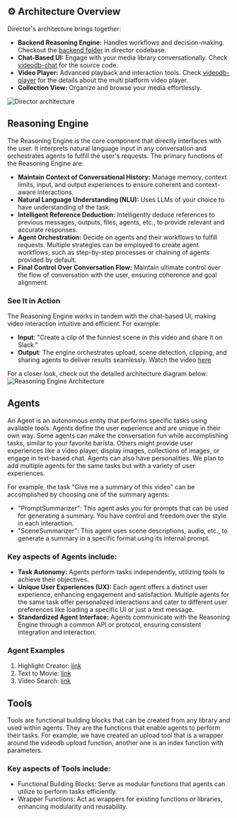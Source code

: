 ## ⚙️ Architecture Overview
Director's architecture brings together:

- **Backend Reasoning Engine:** Handles workflows and decision-making. Checkout the [backend folder](https://github.com/video-db/Director/tree/main/backend) in director codebase. 
- **Chat-Based UI:** Engage with your media library conversationally. Check [videodb-chat](https://github.com/video-db/videodb-chat) for the source code.
- **Video Player:** Advanced playback and interaction tools. Check [videodb-player](https://github.com/video-db/videodb-player) for the details about the multi platform video player. 
- **Collection View:** Organize and browse your media effortlessly.

![Director architecture](https://github.com/user-attachments/assets/9afb2783-66db-4899-9308-03cbd12e74d7)

## Reasoning Engine

The Reasoning Engine is the core component that directly interfaces with the user. It interprets natural language input in any conversation and orchestrates agents to fulfill the user's requests. The primary functions of the Reasoning Engine are:

* **Maintain Context of Conversational History:** Manage memory, context limits, input, and output experiences to ensure coherent and context-aware interactions.
* **Natural Language Understanding (NLU):** Uses LLMs of your choice to have understanding of the task. 
* **Intelligent Reference Deduction:** Intelligently deduce references to previous messages, outputs, files, agents, etc., to provide relevant and accurate responses.
* **Agent Orchestration:** Decide on agents and their workflows to fulfill requests. Multiple strategies can be employed to create agent workflows, such as step-by-step processes or chaining of agents provided by default.
* **Final Control Over Conversation Flow:** Maintain ultimate control over the flow of conversation with the user, ensuring coherence and goal alignment.

### **See It in Action**
The Reasoning Engine works in tandem with the chat-based UI, making video interaction intuitive and efficient. For example:  
- **Input**: "Create a clip of the funniest scene in this video and share it on Slack."  
- **Output**: The engine orchestrates upload, scene detection, clipping, and sharing agents to deliver results seamlessly. Watch the video [here](https://www.youtube.com/watch?v=fxhMgQf7v8s&list=PLhxAMFLSSK039xl1UgcZmoFLnb-qNRYQw&index=3)

For a closer look, check out the detailed architecture diagram below:  
![Reasoning Engine Architecture](https://github.com/user-attachments/assets/13a92f0d-5b66-4a95-a2d4-0b73aa359ca6)


## Agents

An Agent is an autonomous entity that performs specific tasks using available tools. Agents define the user experience and are unique in their own way. Some agents can make the conversation fun while accomplishing tasks, similar to your favorite barista. Others might provide user experiences like a video player, display images, collections of images, or engage in text-based chat. Agents can also have personalities. We plan to add multiple agents for the same tasks but with a variety of user experiences.



For example, the task "Give me a summary of this video" can be accomplished by choosing one of the summary agents:

* "PromptSummarizer": This agent asks you for prompts that can be used for generating a summary. You have control and freedom over the style in each interaction.
* "SceneSummarizer": This agent uses scene descriptions, audio, etc., to generate a summary in a specific format using its internal prompt.



### Key aspects of Agents include:

* **Task Autonomy:** Agents perform tasks independently, utilizing tools to achieve their objectives.
* **Unique User Experiences (UX):** Each agent offers a distinct user experience, enhancing engagement and satisfaction. Multiple agents for the same task offer personalized interactions and cater to different user preferences like loading a specific UI or just a text message.
* **Standardized Agent Interface:** Agents communicate with the Reasoning Engine through a common API or protocol, ensuring consistent integration and interaction.

### Agent Examples

  1. Highlight Creator: [link](https://www.youtube.com/watch?v=Dncn_0RWrro&list=PLhxAMFLSSK039xl1UgcZmoFLnb-qNRYQw&index=11)
  2. Text to Movie: [link](https://www.youtube.com/watch?v=QpnRxuEBDCc&list=PLhxAMFLSSK039xl1UgcZmoFLnb-qNRYQw&index=2)
  3. Video Search: [link](https://www.youtube.com/watch?v=kCiCI2KCnC8&list=PLhxAMFLSSK039xl1UgcZmoFLnb-qNRYQw&index=4)


## Tools

Tools are functional building blocks that can be created from any library and used within agents. They are the functions that enable agents to perform their tasks. For example, we have created an upload tool that is a wrapper around the videodb upload function, another one is an index function with parameters.

### Key aspects of Tools include:

* Functional Building Blocks: Serve as modular functions that agents can utilize to perform tasks efficiently.
* Wrapper Functions: Act as wrappers for existing functions or libraries, enhancing modularity and reusability.

